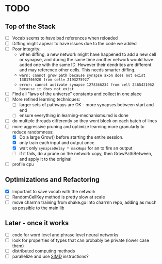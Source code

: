# TODO

## Top of the Stack
- [ ] Vocab seems to have bad references when reloaded
- [ ] Diffing might appear to have issues due to the code we added
- [ ] Poor integrity:
    - when diffing, a new network might have happened to add a new cell or synapse, and during the
        same time another network would have added one with the same ID. However their dendrites are
        different and may reference other cells. This needs smarter diffing.
    - `warn: cannot grow path because synapse axon does not exist 1381766920 from cell= 2193275927`
    - `error: cannot activate synapse 1278366234 from cell 2465421962 because it does not exist`
- [ ] Find all "laws of the universe" constants and collect in one place
- [ ] More refined learning techniques:
    - [ ] larger sets of pathways are OK - more synapses between start and end
    - [ ] ensure everything in learning-mechanisms.md is done
- [ ] do multiple threads differently so they wont block on each batch of lines
- [ ] more aggressive pruning and optimize learning more granularly to reduce randomness:
    - [x] Do a large Grow() before starting the entire session.
    - [x] only train each input and output once.
    - [x] wait only `synapseDelay * maxHops` for an to fire an output
    - [ ] if it fails, do a prune on the network copy, then GrowPathBetween, and apply it to the original
- [ ] profile cpu

## Optimizations and Refactoring
- [x] Important to save vocab with the network
- [ ] RandomCellKey method is pretty slow at scale
- [ ] move charrnn training from shake.go into charrnn repo, adding as much as possible to the main lib

## Later - once it works
- [ ] code for word level and phrase level neural networks
- [ ] look for properties of types that can probably be private (lower case them)
- [ ] distributed computing methods
- [ ] parallelize and use [SIMD](https://github.com/bjwbell/gensimd) instructions?
